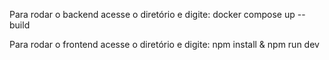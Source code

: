 Para rodar o backend acesse o diretório e digite: docker compose up --build

Para rodar o frontend acesse o diretório e digite: npm install & npm run dev
